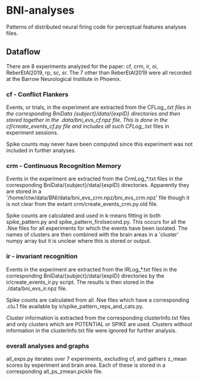 # BNI-analyses
Patterns of distributed neural firing code for perceptual features analyses files.

## Dataflow

There are 8 experiments analyzed for the paper: cf, crm, ir, oi, ReberEtAl2019, rp, sc, sr. The 7 
other than ReberEtAl2019 were all recorded at the Barrow Neurological Institute in Phoenix. 

### cf - Conflict Flankers

Events, or trials, in the experiment are extracted from the CFLog_*.txt files in the corresponding 
BniData {subject}/data/{expID} directories and then stored together in the .data/bni_evs_cf.npz 
file. This is done in the cf/create_events_cf.py file and includes all such CFLog_*.txt files in 
experiment sessions.

Spike counts may never have been computed since this experiment was not included in further 
analyses.

### crm - Continuous Recognition Memory

Events in the experiment are extracted from the CrmLog_*.txt files in the corresponding 
BniData/{subject}/data/{expID} directories. Apparently they are stored in a 
'/home/ctw/data/BNI/data/bni_evs_crm.npz/bni_evs_crm.npz' file though it is not clear from the 
extant crm/create_events_crm.py.old file. 

Spike counts are calculated and used in k-means fitting in both spike_pattern.py and 
spike_pattern_firstsecond.py. This occurs for all the .Nse files for all experiments for which 
the events have been isolated. The names of clusters are then combined with 
the brain areas in a 'cluster' numpy array but it is unclear where this is stored or output. 

### ir - invariant recognition

Events in the experiment are extracted from the IRLog_*.txt files in the corresponding
BniData/{subject}/data/{expID} directories by the ir/create_events_ir.py script. The 
results is then stored in the ./data/bni_evs_ir.npz file.

Spike counts are calculated from all .Nse files which have a corresponding .clu.1 file
available by ir/spike_pattern_reps_and_cats.py. 

Cluster information is extracted from the corresponding clusterInfo.txt files and only 
clusters which are POTENTIAL or SPIKE are used. Clusters without information in the
clusterInfo.txt file were ignored for further analysis.

### overall analyses and graphs

all_exps.py iterates over 7 experiments, excluding cf, and gathers z_mean scores by experiment and 
brain area. Each of these is stored in a corresponding all_ps_zmean.pickle file. 
